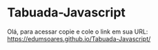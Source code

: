 # Tabuada-Javascript
Olá, para acessar copie e cole o link em sua URL: https://edumsoares.github.io/Tabuada-Javascript/
